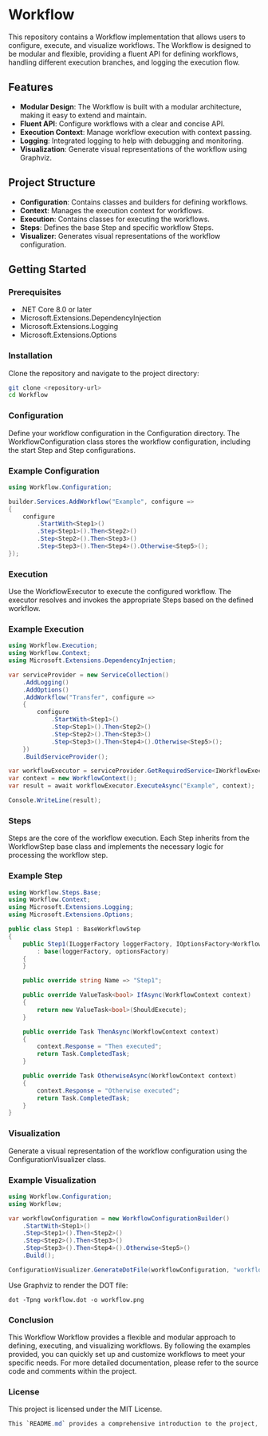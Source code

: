 ﻿# Workflow

This repository contains a Workflow implementation that allows users to configure, execute, and visualize workflows. The Workflow is designed to be modular and flexible, providing a fluent API for defining workflows, handling different execution branches, and logging the execution flow.

## Features

- **Modular Design**: The Workflow is built with a modular architecture, making it easy to extend and maintain.
- **Fluent API**: Configure workflows with a clear and concise API.
- **Execution Context**: Manage workflow execution with context passing.
- **Logging**: Integrated logging to help with debugging and monitoring.
- **Visualization**: Generate visual representations of the workflow using Graphviz.

## Project Structure

- **Configuration**: Contains classes and builders for defining workflows.
- **Context**: Manages the execution context for workflows.
- **Execution**: Contains classes for executing the workflows.
- **Steps**: Defines the base Step and specific workflow Steps.
- **Visualizer**: Generates visual representations of the workflow configuration.

## Getting Started

### Prerequisites

- .NET Core 8.0 or later
- Microsoft.Extensions.DependencyInjection
- Microsoft.Extensions.Logging
- Microsoft.Extensions.Options

### Installation

Clone the repository and navigate to the project directory:

```bash
git clone <repository-url>
cd Workflow
```
### Configuration
Define your workflow configuration in the Configuration directory. The WorkflowConfiguration class stores the workflow configuration, including the start Step and Step configurations.

### Example Configuration

```c#
using Workflow.Configuration;

builder.Services.AddWorkflow("Example", configure =>
{
    configure
        .StartWith<Step1>()
        .Step<Step1>().Then<Step2>()
        .Step<Step2>().Then<Step3>()
        .Step<Step3>().Then<Step4>().Otherwise<Step5>();
});

```

### Execution
Use the WorkflowExecutor to execute the configured workflow. The executor resolves and invokes the appropriate Steps based on the defined workflow.

### Example Execution
```c#
using Workflow.Execution;
using Workflow.Context;
using Microsoft.Extensions.DependencyInjection;

var serviceProvider = new ServiceCollection()
    .AddLogging()
    .AddOptions()
    .AddWorkflow("Transfer", configure =>
    {
        configure
            .StartWith<Step1>()
            .Step<Step1>().Then<Step2>()
            .Step<Step2>().Then<Step3>()
            .Step<Step3>().Then<Step4>().Otherwise<Step5>();
    })
    .BuildServiceProvider();

var workflowExecutor = serviceProvider.GetRequiredService<IWorkflowExecutor>();
var context = new WorkflowContext();
var result = await workflowExecutor.ExecuteAsync("Example", context);

Console.WriteLine(result);

```

### Steps
Steps are the core of the workflow execution. Each Step inherits from the WorkflowStep base class and implements the necessary logic for processing the workflow step.

### Example Step
```C#
using Workflow.Steps.Base;
using Workflow.Context;
using Microsoft.Extensions.Logging;
using Microsoft.Extensions.Options;

public class Step1 : BaseWorkflowStep
{
    public Step1(ILoggerFactory loggerFactory, IOptionsFactory<WorkflowConfiguration> optionsFactory)
        : base(loggerFactory, optionsFactory)
    {
    }

    public override string Name => "Step1";

    public override ValueTask<bool> IfAsync(WorkflowContext context)
    {
        return new ValueTask<bool>(ShouldExecute);
    }

    public override Task ThenAsync(WorkflowContext context)
    {
        context.Response = "Then executed";
        return Task.CompletedTask;
    }

    public override Task OtherwiseAsync(WorkflowContext context)
    {
        context.Response = "Otherwise executed";
        return Task.CompletedTask;
    }
}
```

### Visualization
Generate a visual representation of the workflow configuration using the ConfigurationVisualizer class.

### Example Visualization
```c#
using Workflow.Configuration;
using Workflow;

var workflowConfiguration = new WorkflowConfigurationBuilder()
    .StartWith<Step1>()
    .Step<Step1>().Then<Step2>()
    .Step<Step2>().Then<Step3>()
    .Step<Step3>().Then<Step4>().Otherwise<Step5>()
    .Build();

ConfigurationVisualizer.GenerateDotFile(workflowConfiguration, "workflow.dot");

```
Use Graphviz to render the DOT file:
```
dot -Tpng workflow.dot -o workflow.png
```

### Conclusion
This Workflow Workflow provides a flexible and modular approach to defining, executing, and visualizing workflows. By following the examples provided, you can quickly set up and customize workflows to meet your specific needs. For more detailed documentation, please refer to the source code and comments within the project.

### License
This project is licensed under the MIT License.
```c#
This `README.md` provides a comprehensive introduction to the project, including the project structure, installation instructions, configuration examples, execution examples, and visualization instructions. Feel free to customize it further based on your specific requirements or preferences.
```